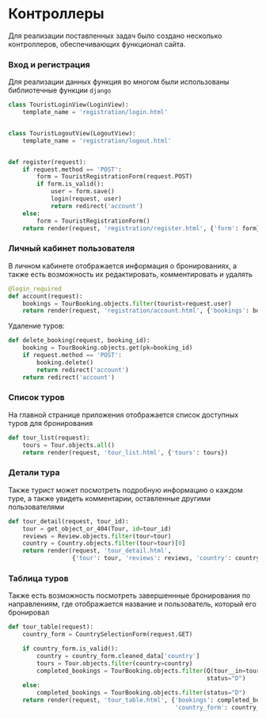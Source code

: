 # Контроллеры

Для реализации поставленных задач было создано несколько контроллеров, 
обеспечивающих функционал сайта.

### Вход и регистрация

Для реализации данных функция во многом были использованы библиотечные 
функции `django`

```python
class TouristLoginView(LoginView):
    template_name = 'registration/login.html'


class TouristLogoutView(LogoutView):
    template_name = 'registration/logout.html'


def register(request):
    if request.method == 'POST':
        form = TouristRegistrationForm(request.POST)
        if form.is_valid():
            user = form.save()
            login(request, user)
            return redirect('account')
    else:
        form = TouristRegistrationForm()
    return render(request, 'registration/register.html', {'form': form})
```

### Личный кабинет пользователя

В личном кабинете отображается информация о бронированиях, а также
есть возможность их редактировать, комментировать и удалять

```python
@login_required
def account(request):
    bookings = TourBooking.objects.filter(tourist=request.user)
    return render(request, 'registration/account.html', {'bookings': bookings})
```

Удаление туров:

```python
def delete_booking(request, booking_id):
    booking = TourBooking.objects.get(pk=booking_id)
    if request.method == 'POST':
        booking.delete()
        return redirect('account')
    return redirect('account')
```

### Список туров

На главной странице приложения отображается список доступных туров 
для бронирования

```python
def tour_list(request):
    tours = Tour.objects.all()
    return render(request, 'tour_list.html', {'tours': tours})
```

### Детали тура

Также турист может посмотреть подробную информацию о каждом туре, 
а также увидеть комментарии, оставленные другими пользователями

```python
def tour_detail(request, tour_id):
    tour = get_object_or_404(Tour, id=tour_id)
    reviews = Review.objects.filter(tour=tour)
    country = Country.objects.filter(tour=tour)[0]
    return render(request, 'tour_detail.html',
                  {'tour': tour, 'reviews': reviews, 'country': country})
```

### Таблица туров

Также есть возможность посмотреть завершеннные бронирования по направлениям,
где отображается название и пользователь, который его бронировал

```python
def tour_table(request):
    country_form = CountrySelectionForm(request.GET)

    if country_form.is_valid():
        country = country_form.cleaned_data['country']
        tours = Tour.objects.filter(country=country)
        completed_bookings = TourBooking.objects.filter(Q(tour__in=tours),
                                                        status="D")
    else:
        completed_bookings = TourBooking.objects.filter(status="D")
    return render(request, 'tour_table.html', {'bookings': completed_bookings,
                                               'country_form': country_form})
```
